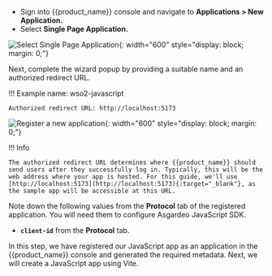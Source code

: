 
* Sign into {{product_name}} console and navigate to **Applications > New Application.**
* Select **Single Page Application.**

![Select Single Page Application]({{base_path}}/assets/img/complete-guides/javascript/image5.png){: width="600" style="display: block; margin: 0;"}  
  
Next, complete the wizard popup by providing a suitable name and an authorized redirect URL.

!!! Example
    name: wso2-javascript
    
    Authorized redirect URL: http://localhost:5173

![Register a new application]({{base_path}}/assets/img/complete-guides/javascript/image8.png){: width="600" style="display: block; margin: 0;"}

!!! Info

    The authorized redirect URL determines where {{product_name}} should send users after they successfully log in. Typically, this will be the web address where your app is hosted. For this guide, we'll use [http://localhost:5173](http://localhost:5173){:target="_blank"}, as the sample app will be accessible at this URL.

    
Note down the following values from the **Protocol** tab of the registered application. You will need them to configure  Asgardeo JavaScript SDK.

- **`client-id`** from the **Protocol** tab. 



In this step, we have registered our JavaScript app as an application in the {{product_name}} console and generated the required metadata. Next, we will create a JavaScript app using Vite.
